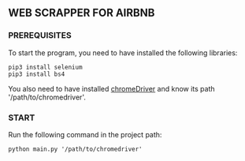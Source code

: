 ## WEB SCRAPPER FOR AIRBNB

### PREREQUISITES

To start the program, you need to have installed the following libraries:
```
pip3 install selenium
pip3 install bs4
```

You also need to have installed [chromeDriver](http://chromedriver.chromium.org/downloads) and know its path '/path/to/chromedriver'.

### START

Run the following command in the project path:

```
python main.py '/path/to/chromedriver'
```